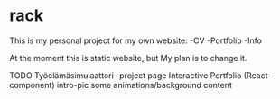 # rack
This is my personal project for my own website.
-CV
-Portfolio
-Info

At the moment this is static website, but My plan is to change it.

TODO
  Työelämäsimulaattori -project page
  Interactive Portfolio (React-component)
  intro-pic
  some animations/background content
